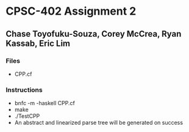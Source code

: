 # CPSC-402 Assignment 2
## Chase Toyofuku-Souza, Corey McCrea, Ryan Kassab, Eric Lim
### Files
- CPP.cf

### Instructions
- bnfc -m -haskell CPP.cf
- make
- ./TestCPP <name of test file>
- An abstract and linearized parse tree will be generated on success
